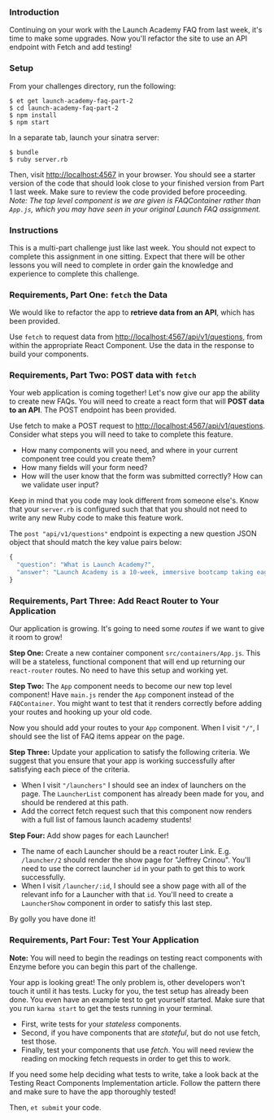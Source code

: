 ### Introduction

Continuing on your work with the Launch Academy FAQ from last week, it's time to make some
upgrades. Now you'll refactor the site to use an API endpoint with Fetch and add testing!

### Setup

From your challenges directory, run the following:

```no-highlight
$ et get launch-academy-faq-part-2
$ cd launch-academy-faq-part-2
$ npm install
$ npm start
```

In a separate tab, launch your sinatra server:

```no-highlight
$ bundle
$ ruby server.rb
```

Then, visit <http://localhost:4567> in your browser. You should see a starter version of the
code that should look close to your finished version from Part 1 last week. Make sure to review the code provided before proceeding. *Note: The top level component is we are given is FAQContainer rather than `App.js`, which you may have seen in your original Launch FAQ assignment.*

### Instructions

This is a multi-part challenge just like last week. You should not expect to complete this assignment
in one sitting. Expect that there will be other lessons you will need to complete
in order gain the knowledge and experience to complete this challenge.


### Requirements, Part One: `fetch` the Data

We would like to refactor the app to **retrieve data from an API**, which has
been provided.

Use `fetch` to request data from <http://localhost:4567/api/v1/questions>, from
within the appropriate React Component. Use the data in the response to build
your components.

### Requirements, Part Two: POST data with `fetch`

Your web application is coming together! Let's now give our app the ability to
create new FAQs. You will need to create a react form that will **POST data to an API**.
The POST endpoint has been provided.

Use fetch to make a POST request to <http://localhost:4567/api/v1/questions>.
Consider what steps you will need to take to complete this feature.
- How many components will you need, and where in your current component tree could you create them?
- How many fields will your form need?
- How will the user know that the form was submitted correctly? How can we validate user input?

Keep in mind that you code may look different from someone else's. Know that your `server.rb` is configured such that that you should not need to write any new Ruby code to make this feature work.

The `post "api/v1/questions"` endpoint is expecting a new question JSON object that should match the key value pairs below:

```js
{
  "question": "What is Launch Academy?",
  "answer": "Launch Academy is a 10-week, immersive bootcamp taking eager learners with little to no coding experience and giving them the tools to add value as a junior contributor to a software engineering team"
}
```

### Requirements, Part Three: Add React Router to Your Application

Our application is growing. It's going to need some _routes_ if we want to give it room to grow!

**Step One:** Create a new container component `src/containers/App.js`. This will be a stateless, functional component that will end up returning our `react-router` routes. No need to have this setup and working yet.

**Step Two:** The `App` component needs to become our new top level component! Have `main.js` render the `App` component instead of the `FAQContainer`. You might want to test that it renders correctly before adding your routes and hooking up your old code.

Now you should add your routes to your `App` component. When I visit `"/"`, I should see the list of FAQ items appear on the page.

**Step Three:** Update your application to satisfy the following criteria. We suggest that you ensure that your app is working successfully after satisfying each piece of the criteria.

* When I visit `"/launchers"` I should see an index of launchers on the page. The `LauncherList` component has already been made for you, and should be rendered at this path.
* Add the correct fetch request such that this component now renders with a full list of famous launch academy students!

**Step Four:** Add show pages for each Launcher!
* The name of each Launcher should be a react router Link. E.g. `/launcher/2` should render the show page for "Jeffrey Crinou". You'll need to use the correct launcher `id` in your path to get this to work successfully.
* When I visit `/launcher/:id`, I should see a show page with all of the relevant info for a Launcher with that `id`.
You'll need to create  a `LauncherShow` component in order to satisfy this last step.

By golly you have done it!

### Requirements, Part Four: Test Your Application

**Note:** You will need to begin the readings on testing react components with Enzyme before you can
begin this part of the challenge.

Your app is looking great! The only problem is, other developers won't touch it
until it has tests. Lucky for you, the test setup has already been done.
You even have an example test to get yourself started. Make sure that you
run `karma start` to get the tests running in your terminal.

* First, write tests for your _stateless_ components.
* Second, if you have components that are _stateful_, but do not use fetch, test those.
* Finally, test your components that use _fetch_. You will need review the reading on mocking fetch requests in order to get this to work.

If you need some help deciding what tests to write, take a look back at the Testing
React Components Implementation article. Follow the pattern there and make sure to have the app
thoroughly tested!

Then, `et submit` your code.
